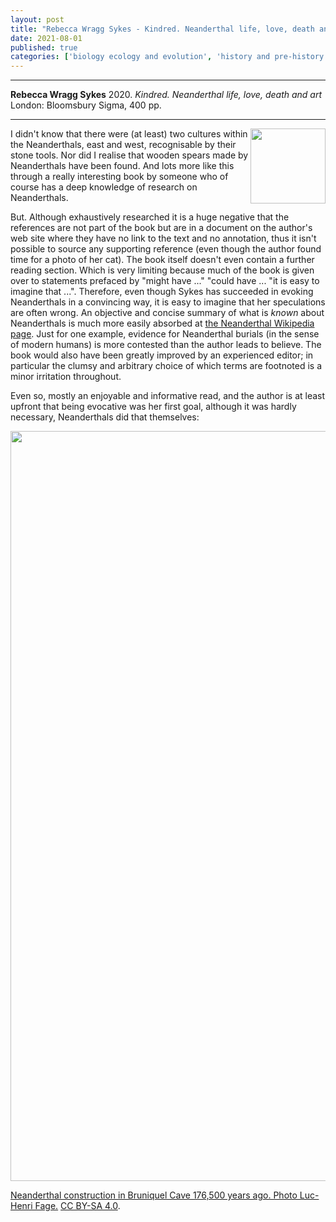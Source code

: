 ```yaml
---
layout: post
title: "Rebecca Wragg Sykes - Kindred. Neanderthal life, love, death and art"
date: 2021-08-01
published: true
categories: ['biology ecology and evolution', 'history and pre-history']
---
```


***
<b>Rebecca Wragg Sykes</b> 2020. _Kindred. Neanderthal life, love, death and art_ London: Bloomsbury Sigma, 400 pp.

***

<img align="right" width="120" src="https://res.cloudinary.com/bloomsbury-atlas/image/upload/w_360,c_scale/jackets/9781472937483.jpg" alt="">

I didn't know that there were (at least) two cultures within the Neanderthals, east and west, recognisable by their stone tools.  Nor did I realise that wooden spears made by Neanderthals have been found.  And lots more like this through a really interesting book by someone who of course has a deep knowledge of research on Neanderthals.

But.  Although exhaustively researched it is a huge negative that the references are not part of the book but are in a document on the author's web site where they have no link to the text and no annotation, thus it isn't possible to source any supporting reference (even though the author found time for a photo of her cat).  The book itself doesn't even contain a further reading section.  Which is very limiting because much of the book is given over to statements prefaced by "might have ..." "could have ... "it is easy to imagine that ...".  Therefore, even though Sykes has succeeded in evoking Neanderthals in a convincing way, it is easy to imagine that her speculations are often wrong.  An objective and concise summary of what is _known_ about Neanderthals is much more easily absorbed at [the Neanderthal Wikipedia page](https://en.wikipedia.org/wiki/Neanderthal).  Just for one example, evidence for Neanderthal burials (in the sense of modern humans) is more contested than  the author leads to believe.  The book would also have been greatly improved by an experienced editor; in particular the clumsy and arbitrary choice of which terms are footnoted is a minor irritation throughout. 

Even so, mostly an enjoyable and informative read, and the author is at least upfront that being evocative was her first goal, although it was hardly necessary, Neanderthals did that themselves:

<img align="centre" width="1200" src="https://upload.wikimedia.org/wikipedia/commons/thumb/5/53/La_structure_de_la_grotte_de_Bruniquel.jpg/1920px-La_structure_de_la_grotte_de_Bruniquel.jpg" alt="">

<a href="https://en.wikipedia.org/wiki/Bruniquel_Cave">Neanderthal construction in Bruniquel Cave  176,500 years ago.  Photo Luc-Henri Fage.</a> <a href="https://creativecommons.org/licenses/by-sa/4.0" title="Creative Commons Attribution-Share Alike 4.0">CC BY-SA 4.0</a>.
